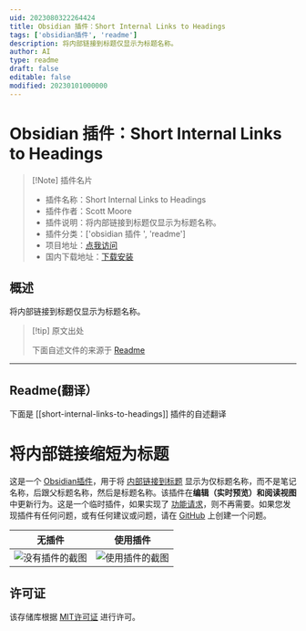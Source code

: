 ```yaml
---
uid: 2023080322264424
title: Obsidian 插件：Short Internal Links to Headings
tags: ['obsidian插件', 'readme']
description: 将内部链接到标题仅显示为标题名称。
author: AI
type: readme
draft: false
editable: false
modified: 20230101000000
---
```


# Obsidian 插件：Short Internal Links to Headings

> [!Note] 插件名片
> - 插件名称：Short Internal Links to Headings
> - 插件作者：Scott Moore
> - 插件说明：将内部链接到标题仅显示为标题名称。
> - 插件分类：['obsidian 插件 ', 'readme']
> - 项目地址：[点我访问](https://github.com/scottwillmoore/obsidian-short-internal-links-to-headings)
> - 国内下载地址：[下载安装](https://pkmer.cn/products/plugin/pluginMarket/?short-internal-links-to-headings)

## 概述

将内部链接到标题仅显示为标题名称。

> [!tip] 原文出处
>
>下面自述文件的来源于 [Readme](https://ghproxy.net/https://raw.githubusercontent.com/scottwillmoore/obsidian-short-links/main/README.md)

---

## Readme(翻译）

下面是 [[short-internal-links-to-headings]] 插件的自述翻译

# 将内部链接缩短为标题

这是一个 [Obsidian插件](https://obsidian.md/)，用于将 [内部链接到标题](https://help.obsidian.md/How+to/Internal+link) 显示为仅标题名称，而不是笔记名称，后跟父标题名称，然后是标题名称。该插件在**编辑（实时预览）**和**阅读视图**中更新行为。这是一个临时插件，如果实现了 [功能请求](https://forum.obsidian.md/t/option-to-display-heading-without-note-title-in-internal-links/22253)，则不再需要。如果您发现插件有任何问题，或有任何建议或问题，请在 [GitHub](https://github.com/scottwillmoore/obsidian-short-internal-links-to-headings) 上创建一个问题。

<center>

| 无插件                                                     | 使用插件                                               |
| --------------------------------------------------------- | --------------------------------------------------- |
| ![没有插件的截图](screenshots/without.png)                 | ![使用插件的截图](screenshots/with.png)              |

</center>

## 许可证

该存储库根据 [MIT许可证](./LICENSE) 进行许可。
